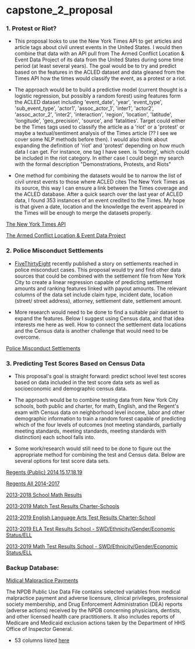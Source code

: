 # capstone_2_proposal

### 1. Protest or Riot?

  * This proposal looks to use the New York Times API to get articles and article tags about civil unrest events in the United States. I would then combine that data with an API pull from The Armed Conflict Location & Event Data Project of its data from the United States during some time period (at least several years). The goal would be to try and predict based on the features in the ACLED dataset and data gleaned from the Times API how the times would classify the event, as a protest or a riot. 
  
  * The approach would be to build a predictive model (current thought is a logistic regression, but possibly a random forest) using features form the ACLED dataset including 'event_date', 'year', 'event_type', 'sub_event_type', 'actor1', 'assoc_actor_1', 'inter1', 'actor2', 'assoc_actor_2', 'inter2', 'interaction', 'region', 'location', 'latitude', 'longitude', 'geo_precision', 'source', and 'fatalities'. Target could either be the Times tags used to classify the article as a 'riot' or a 'protest' or maybe a textual/sentiment analysis of the Times article (?? I see we cover some NLP methods before then). I would also think about expanding the definition of 'riot' and 'protest' depending on how much data I can get. For instance, one tag I have seen. is 'looting', which could be included in the riot category. In either case I could begin my search with the formal description "Demonstrations, Protests, and Riots" 
  
  * One method for combining the datasets would be to narrow the list of civil unrest events to those where ACLED cites The New York Times as its source, this way I can ensure a link between the Times coverage and the ACLED database. After a quick search over the last year of ACLED data, I found 353 instances of an event credited to the Times. My hope is that given a date, location and the knowledge the event appeared in the Times will be enough to merge the datasets properly. 

[The New York Times API](https://developer.nytimes.com/)

[The Armed Conflict Location & Event Data Project](https://acleddata.com/data-export-tool/)


### 2. Police Misconduct Settlements

* [FiveThirtyEight](https://fivethirtyeight.com/features/police-misconduct-costs-cities-millions-every-year-but-thats-where-the-accountability-ends/) recently published a story on settlements reached in police misconduct cases. This proposal would try and find other data sources that could be combined with the settlement file from New York City to create a linear regression capable of predicting settlement amounts and ranking features linked with payout amounts. The relevant columns of the data set include claim type, incident date, location (street/ street address), attorney, settlement date, settlement amount. 

* More research would need to be done to find a suitable pair dataset to expand the features. Below I suggest using Census data, and that idea interests me here as well. How to connect the settlement data locations and the Census data is another challenge that would need to be overcome. 

[Police Misconduct Settlements](https://github.com/fivethirtyeight/police-settlements)


### 3. Predicting Test Scores Based on Census Data 

* This proposal's goal is straight forward: predict school level test scores based on data included in the test score data sets as well as socioeconomic and demographic census data. 

* The approach would be to combine testing data from New York City schools, both public and charter, for math, English, and the Regent's exam with Census data on neighborhood level income, labor and other demographic information to train a random forest capable of predicting which of the four levels of outcomes (not meeting standards, partially meeting standards, meeting standards, meeting standards with distinction) each school falls into. 

* Some work/research would still need to be done to figure out the appropriate method for combining the test and Census data. Below are several options for test score data sets. 

[Regents (Public) 2014,15,17,18,19](https://data.cityofnewyork.us/Education/2014-15-to-2017-19-NYC-Regents-Exam-Results-Public/bnea-fu3k)

[Regents All 2014-2017](https://data.cityofnewyork.us/Education/2014-2017-Regents/cbrh-qrk4)

[2013-2018 School Math Results](https://data.cityofnewyork.us/Education/2013-2018-School-Math-Results/m27t-ht3h)

[2013-2019 Match Test Results Charter-Schools](https://data.cityofnewyork.us/Education/2013-2019-Math-Test-Results-Charter-School/3xsw-bpuy)

[2013-2019 English Language Arts Test Results Charter-School](https://data.cityofnewyork.us/Education/2013-2019-English-Language-Arts-ELA-Test-Results-C/sgjd-xi99)

[2013-2019 ELA Test Results School - SWD/Ethnicity/Gender/Economic Status/ELL](https://data.cityofnewyork.us/Education/2013-2019-English-Language-Arts-ELA-Test-Results-S/gu76-8i7h)

[2013-2019 Math Test Results School - SWD/Ethnicity/Gender/Economic Status/ELL](https://data.cityofnewyork.us/Education/2013-2019-Math-Test-Results-School-SWD-Ethnicity-G/74ah-8ukf)


### Backup Database:

[Midical Malpractice Payments](https://www.npdb.hrsa.gov/resources/publicData.jsp)

The NPDB Public Use Data File contains selected variables from medical malpractice payment and adverse licensure, clinical privileges, professional society membership, and Drug Enforcement Administration (DEA) reports (adverse actions) received by the NPDB concerning physicians, dentists, and other licensed health care practitioners. It also includes reports of Medicare and Medicaid exclusion actions taken by the Department of HHS Office of Inspector General.

  * 53 columns listed [here](https://www.npdb.hrsa.gov/resources/puf/pufFormatSpecifications.jsp)
